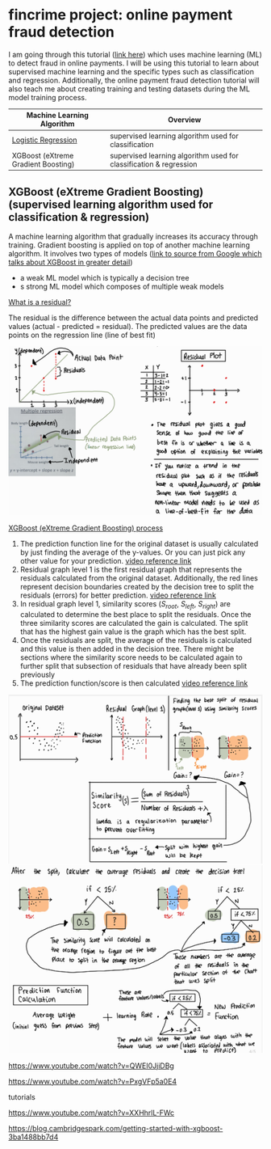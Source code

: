 # fincrime project: online payment fraud detection

I am going through this tutorial ([link here](https://www.geeksforgeeks.org/online-payment-fraud-detection-using-machine-learning-in-python/)) which uses machine learning (ML) to detect fraud in online payments. I will be using this tutorial to learn about supervised machine learning and the specific types such as classification and regression. Additionally, the online payment fraud detection tutorial will also teach me about creating training and testing datasets during the ML model training process.

| Machine Learning Algorithm  | Overview |
| ------------- | ------------- |
| [Logistic Regression](https://github.com/hsarfraz/fincrime-online-payment-fraud-detection-/blob/main/logistic%20regression.md)  | supervised learning algorithm used for classification  | 
| XGBoost (eXtreme Gradient Boosting)  | supervised learning algorithm used for classification & regression  |



## XGBoost (eXtreme Gradient Boosting) (supervised learning algorithm used for classification & regression)

A machine learning algorithm that gradually increases its accuracy through training. Gradient boosting is applied on top of another machine learning algorithm. It involves two types of models ([link to source from Google which talks about XGBoost in greater detail](https://developers.google.com/machine-learning/decision-forests/intro-to-gbdt))

* a weak ML model which is typically a decision tree
* s strong ML model which composes of multiple weak models

<ins> What is a residual? </ins>

The residual is the difference between the actual data points and predicted values (actual - predicted = residual). The predicted values are the data points on the regression line (line of best fit)

<img src="images/Residual_plot.jpg" width="700">

<ins> XGBoost (eXtreme Gradient Boosting) process  </ins>

1. The prediction function line for the original dataset is usually calculated by just finding the average of the y-values. Or you can just pick any other value for your prediction. [video reference link](https://www.youtube.com/watch?v=1Apk4lGg008)
2. Residual graph level 1 is the first residual graph that represents the residuals calculated from the original dataset. Additionally, the red lines represent decision boundaries created by the decision tree to split the residuals (errors) for better prediction. [video reference link](https://www.youtube.com/watch?v=QWEI0JjiDBg)
3. In residual graph level 1, similarity scores ($S_{root}$, $S_{left}$, $S_{right}$) are calculated to determine the best place to split the residuals. Once the three similarity scores are calculated the gain is calculated. The split that has the highest gain value is the graph which has the best split.
4. Once the residuals are split, the average of the residuals is calculated and this value is then added in the decision tree. There might be sections where the similarity score needs to be calculated again to further split that subsection of residuals that have already been split previously
5. The prediction function/score is then calculated [video reference link](https://www.youtube.com/watch?v=PxgVFp5a0E4)

<img src="images/Similarity_score.jpg" width="700">

<img src="images/Prediction_fuction.jpg" width="700">




https://www.youtube.com/watch?v=QWEI0JjiDBg

https://www.youtube.com/watch?v=PxgVFp5a0E4

tutorials

https://www.youtube.com/watch?v=XXHhrlL-FWc

https://blog.cambridgespark.com/getting-started-with-xgboost-3ba1488bb7d4


